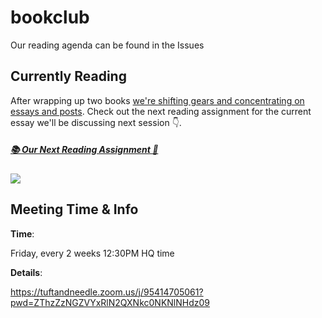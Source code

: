 # bookclub

Our reading agenda can be found in the Issues

## Currently Reading
After wrapping up two books [we're shifting gears and concentrating on essays and posts](https://github.com/tuftandneedle/bookclub/issues/10). Check out the next reading assignment for the current essay we'll be discussing next session :point_down:.

##### [📚 Our Next Reading Assignment 👀](https://github.com/tuftandneedle/bookclub/issues?q=is%3Aopen+is%3Aissue+label%3Anext)

![](https://user-images.githubusercontent.com/6173/92297226-b55d8700-ef02-11ea-94f1-7c3f31a2b16e.png)

## Meeting Time & Info

**Time**: 

Friday, every 2 weeks 12:30PM HQ time

**Details**:

https://tuftandneedle.zoom.us/j/95414705061?pwd=ZThzZzNGZVYxRlN2QXNkc0NKNlNHdz09
